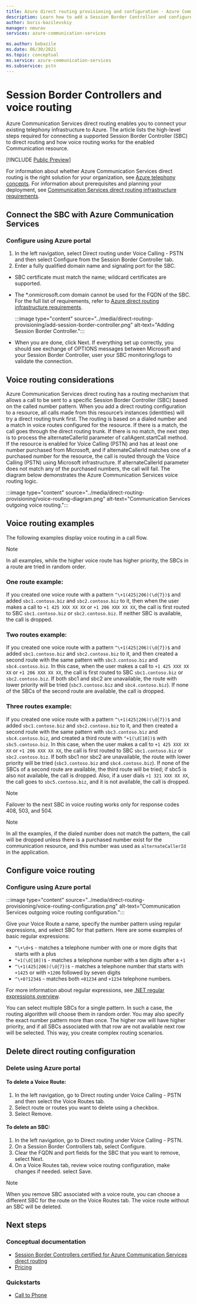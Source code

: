 ```yaml
---
title: Azure direct routing provisioning and configuration - Azure Communication Services
description: Learn how to add a Session Border Controller and configure voice routing for Azure Communication Services direct routing
author: boris-bazilevskiy
manager: nmurav
services: azure-communication-services

ms.author: bobazile
ms.date: 06/30/2021
ms.topic: conceptual
ms.service: azure-communication-services
ms.subservice: pstn
---
```


# Session Border Controllers and voice routing
Azure Communication Services direct routing enables you to connect your existing telephony infrastructure to Azure. The article lists the high-level steps required for connecting a supported Session Border Controller (SBC) to direct routing and how voice routing works for the enabled Communication resource. 

[!INCLUDE [Public Preview](../../includes/public-preview-include-document.md)]
 
For information about whether Azure Communication Services direct routing is the right solution for your organization, see [Azure telephony concepts](./telephony-concept.md). For information about prerequisites and planning your deployment, see [Communication Services direct routing infrastructure requirements](./direct-routing-infrastructure.md).

## Connect the SBC with Azure Communication Services

### Configure using Azure portal 
1. In the left navigation, select Direct routing under Voice Calling - PSTN and then select Configure from the Session Border Controller tab.
1. Enter a fully qualified domain name and signaling port for the SBC.
 
- SBC certificate must match the name; wildcard certificates are supported.
- The *.onmicrosoft.com domain cannot be used for the FQDN of the SBC.
For the full list of requirements, refer to [Azure direct routing infrastructure requirements](./direct-routing-infrastructure.md).

   :::image type="content" source="../media/direct-routing-provisioning/add-session-border-controller.png" alt-text="Adding Session Border Controller.":::
- When you are done, click Next.
If everything set up correctly, you should see exchange of OPTIONS messages between Microsoft and your Session Border Controller, user your SBC monitoring/logs to validate the connection.

## Voice routing considerations

Azure Communication Services direct routing has a routing mechanism that allows a call to be sent to a specific Session Border Controller (SBC) based on the called number pattern.
When you add a direct routing configuration to a resource, all calls made from this resource’s instances (identities) will try a direct routing trunk first. The routing is based on a dialed number and a match in voice routes configured for the resource. If there is a match, the call goes through the direct routing trunk. If there is no match, the next step is to process the alternateCallerId parameter of callAgent.startCall method. If the resource is enabled for Voice Calling (PSTN) and has at least one number purchased from Microsoft, and if alternateCallerId matches one of a purchased number for the resource, the call is routed through the Voice Calling (PSTN) using Microsoft infrastructure. If alternateCallerId parameter does not match any of the purchased numbers, the call will fail. The diagram below demonstrates the Azure Communication Services voice routing logic.

:::image type="content" source="../media/direct-routing-provisioning/voice-routing-diagram.png" alt-text="Communication Services outgoing voice routing.":::

## Voice routing examples
The following examples display voice routing in a call flow.

> [!NOTE]
> In all examples, while the higher voice route has higher priority, the SBCs in a route are tried in random order.

### One route example:
If you created one voice route with a pattern `^\+1(425|206)(\d{7})$` and added `sbc1.contoso.biz` and `sbc2.contoso.biz` to it, then when the user makes a call to `+1 425 XXX XX XX` or `+1 206 XXX XX XX`, the call is first routed to SBC `sbc1.contoso.biz` or `sbc2.contoso.biz`. If neither SBC is available, the call is dropped.

### Two routes example:
If you created one voice route with a pattern `^\+1(425|206)(\d{7})$` and added `sbc1.contoso.biz` and `sbc2.contoso.biz` to it, and then created a second route with the same pattern with `sbc3.contoso.biz` and `sbc4.contoso.biz`. In this case, when the user makes a call to `+1 425 XXX XX XX` or `+1 206 XXX XX XX`, the call is first routed to SBC `sbc1.contoso.biz` or `sbc2.contoso.biz`. If both sbc1 and sbc2 are unavailable, the route with lower priority will be tried (`sbc3.contoso.biz` and `sbc4.contoso.biz`). If none of the SBCs of the second route are available, the call is dropped.

### Three routes example:
If you created one voice route with a pattern `^\+1(425|206)(\d{7})$` and added `sbc1.contoso.biz` and `sbc2.contoso.biz` to it, and then created a second route with the same pattern with `sbc3.contoso.biz` and `sbc4.contoso.biz`, and created a third route with `^+1(\d[10])$` with `sbc5.contoso.biz`. In this case, when the user makes a call to `+1 425 XXX XX XX` or `+1 206 XXX XX XX`, the call is first routed to SBC `sbc1.contoso.biz` or `sbc2.contoso.biz`. If both sbc1 nor sbc2 are unavailable, the route with lower priority will be tried (`sbc3.contoso.biz` and `sbc4.contoso.biz`). If none of the SBCs of a second route are available, the third route will be tried; if sbc5 is also not available, the call is dropped. Also, if a user dials `+1 321 XXX XX XX`, the call goes to `sbc5.contoso.biz`, and it is not available, the call is dropped.

> [!NOTE]
> Failover to the next SBC in voice routing works only for response codes 408, 503, and 504.

> [!NOTE]
> In all the examples, if the dialed number does not match the pattern, the call will be dropped unless there is a purchased number exist for the communication resource, and this number was used as `alternateCallerId` in the application. 

## Configure voice routing 

### Configure using Azure portal

:::image type="content" source="../media/direct-routing-provisioning/voice-routing-configuration.png" alt-text="Communication Services outgoing voice routing configuration.":::

Give your Voice Route a name, specify the number pattern using regular expressions, and select SBC for that pattern. 
Here are some examples of basic regular expressions:
- `^\+\d+$` - matches a telephone number with one or more digits that starts with a plus
- `^+1(\d[10])$` - matches a telephone number with a ten digits after a `+1`
- `^\+1(425|206)(\d{7})$` - matches a telephone number that starts with `+1425` or with `+1206` followed by seven digits
- `^\+0?1234$` - matches both `+01234` and `+1234` telephone numbers.

For more information about regular expressions, see [.NET regular expressions overview](/dotnet/standard/base-types/regular-expressions).

You can select multiple SBCs for a single pattern. In such a case, the routing algorithm will choose them in random order. You may also specify the exact number pattern more than once. The higher row will have higher priority, and if all SBCs associated with that row are not available next row will be selected. This way, you create complex routing scenarios.

## Delete direct routing configuration

### Delete using Azure portal

#### To delete a Voice Route:
1. In the left navigation, go to Direct routing under Voice Calling - PSTN and then select the Voice Routes tab.
1. Select route or routes you want to delete using a checkbox.
1. Select Remove.

#### To delete an SBC:
1. In the left navigation, go to Direct routing under Voice Calling - PSTN.
1. On a Session Border Controllers tab, select Configure.
1. Clear the FQDN and port fields for the SBC that you want to remove, select Next.
1. On a Voice Routes tab, review voice routing configuration, make changes if needed. select Save.

> [!NOTE]
> When you remove SBC associated with a voice route, you can choose a different SBC for the route on the Voice Routes tab. The voice route without an SBC will be deleted.

## Next steps

### Conceptual documentation

- [Session Border Controllers certified for Azure Communication Services direct routing](./certified-session-border-controllers.md)
- [Pricing](../pricing.md)

### Quickstarts

- [Call to Phone](../../quickstarts/telephony/pstn-call.md)
